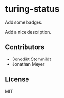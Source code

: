 # turing-status

Add some badges.

Add a nice description.

## Contributors

- Benedikt Stemmildt
- Jonathan Meyer

## License

MIT
